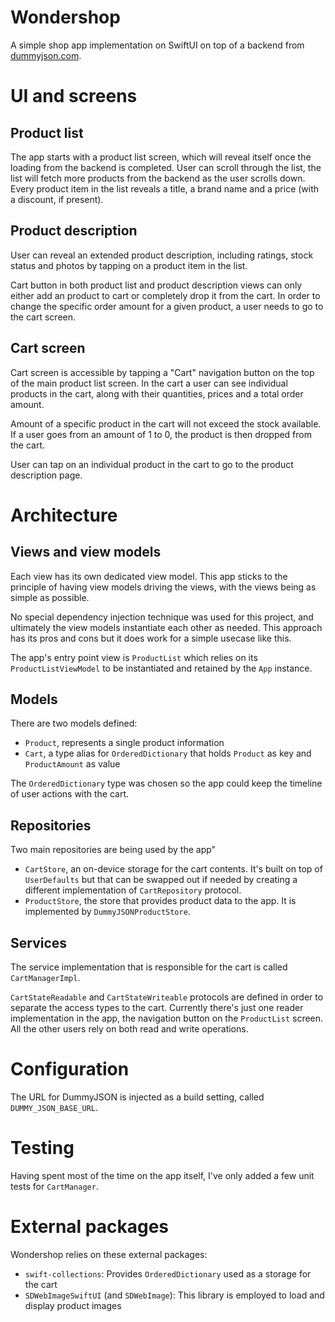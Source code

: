 Wondershop
==========

A simple shop app implementation on SwiftUI on top of a backend from [dummyjson.com](https://dummyjson.com).

# UI and screens

## Product list

The app starts with a product list screen, which will reveal itself once the loading from the backend is completed. User can scroll
through the list, the list will fetch more products from the backend as the user scrolls down. Every product item in the list
reveals a title, a brand name and a price (with a discount, if present).

## Product description

User can reveal an extended product description, including ratings, stock status and photos by tapping on a product item in the list.

Cart button in both product list and product description views can only either add an product to cart or completely drop
it from the cart. In order to change the specific order amount for a given product, a user needs to go to the cart screen.

## Cart screen

Cart screen is accessible by tapping a "Cart" navigation button on the top of the main product list screen. In the cart
a user can see individual products in the cart, along with their quantities, prices and a total order amount.

Amount of a specific product in the cart will not exceed the stock available. If a user goes from an amount of 1 to 0, the
product is then dropped from the cart.

User can tap on an individual product in the cart to go to the product description page.

# Architecture

## Views and view models

Each view has its own dedicated view model. This app sticks to the principle of having view models driving the views, with
the views being as simple as possible.

No special dependency injection technique was used for this project, and ultimately the view models instantiate each other
as needed. This approach has its pros and cons but it does work for a simple usecase like this.

The app's entry point view is `ProductList` which relies on its `ProductListViewModel` to be instantiated and retained
by the `App` instance.

## Models

There are two models defined:
* `Product`, represents a single product information
* `Cart`, a type alias for `OrderedDictionary` that holds `Product` as key and `ProductAmount` as value

The `OrderedDictionary` type was chosen so the app could keep the timeline of user actions with the cart.

## Repositories

Two main repositories are being used by the app"
* `CartStore`, an on-device storage for the cart contents. It's built on top of `UserDefaults` but that can be swapped out
if needed by creating a different implementation of `CartRepository` protocol.
* `ProductStore`, the store that provides product data to the app. It is implemented by `DummyJSONProductStore`.

## Services

The service implementation that is responsible for the cart is called `CartManagerImpl`.

`CartStateReadable` and `CartStateWriteable` protocols are defined in order to separate the access types to the cart.
Currently there's just one reader implementation in the app, the navigation button on the `ProductList` screen.
All the other users rely on both read and write operations.

# Configuration

The URL for DummyJSON is injected as a build setting, called `DUMMY_JSON_BASE_URL`.

# Testing

Having spent most of the time on the app itself, I've only added a few unit tests for `CartManager`.

# External packages

Wondershop relies on these external packages:
* `swift-collections`: Provides `OrderedDictionary` used as a storage for the cart
* `SDWebImageSwiftUI` (and `SDWebImage`): This library is employed to load and display product images
